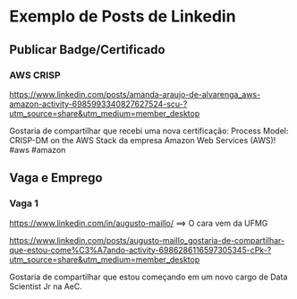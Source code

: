 # Exemplo de Posts de Linkedin

## Publicar Badge/Certificado

### AWS CRISP

https://www.linkedin.com/posts/amanda-araujo-de-alvarenga_aws-amazon-activity-6985993340827627524-scu-?utm_source=share&utm_medium=member_desktop

Gostaria de compartilhar que recebi uma nova certificação: Process Model: CRISP-DM on the AWS Stack da empresa Amazon Web Services (AWS)! #aws #amazon

## Vaga e Emprego

### Vaga 1

https://www.linkedin.com/in/augusto-maillo/ ==> O cara vem da UFMG

https://www.linkedin.com/posts/augusto-maillo_gostaria-de-compartilhar-que-estou-come%C3%A7ando-activity-6986286116597305345-cPk-?utm_source=share&utm_medium=member_desktop

Gostaria de compartilhar que estou começando em um novo cargo de Data Scientist Jr na AeC.
